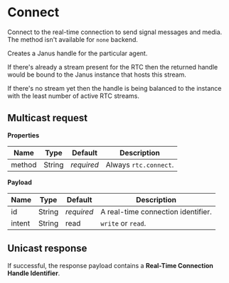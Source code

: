 # Connect

Connect to the real-time connection to send signal messages and media.
The method isn't available for `none` backend.

Creates a Janus handle for the particular agent.

If there's already a stream present for the RTC then the returned handle would be bound to the
Janus instance that hosts this stream.

If there's no stream yet then the handle is being balanced to the instance with the least number
of active RTC streams.



## Multicast request

**Properties**

Name             | Type   | Default    | Description
---------------- | ------ | ---------- | ------------------
method           | String | _required_ | Always `rtc.connect`.

**Payload**

Name   | Type   | Default    | Description
------ | ------ | ---------- | ------------------
id     | String | _required_ | A real-time connection identifier.
intent | String | read       | `write` or `read`.



## Unicast response

If successful, the response payload contains a **Real-Time Connection Handle Identifier**.
